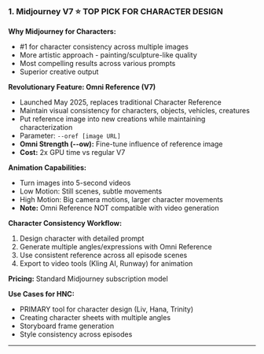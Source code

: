 ### 1. **Midjourney V7** ⭐ TOP PICK FOR CHARACTER DESIGN

**Why Midjourney for Characters:**
- #1 for character consistency across multiple images
- More artistic approach - painting/sculpture-like quality
- Most compelling results across various prompts
- Superior creative output

**Revolutionary Feature: Omni Reference (V7)**
- Launched May 2025, replaces traditional Character Reference
- Maintain visual consistency for characters, objects, vehicles, creatures
- Put reference image into new creations while maintaining characterization
- Parameter: `--oref [image URL]`
- **Omni Strength (--ow):** Fine-tune influence of reference image
- **Cost:** 2x GPU time vs regular V7

**Animation Capabilities:**
- Turn images into 5-second videos
- Low Motion: Still scenes, subtle movements
- High Motion: Big camera motions, larger character movements
- **Note:** Omni Reference NOT compatible with video generation

**Character Consistency Workflow:**
1. Design character with detailed prompt
2. Generate multiple angles/expressions with Omni Reference
3. Use consistent reference across all episode scenes
4. Export to video tools (Kling AI, Runway) for animation

**Pricing:**
Standard Midjourney subscription model

**Use Cases for HNC:**
- PRIMARY tool for character design (Liv, Hana, Trinity)
- Creating character sheets with multiple angles
- Storyboard frame generation
- Style consistency across episodes

---
